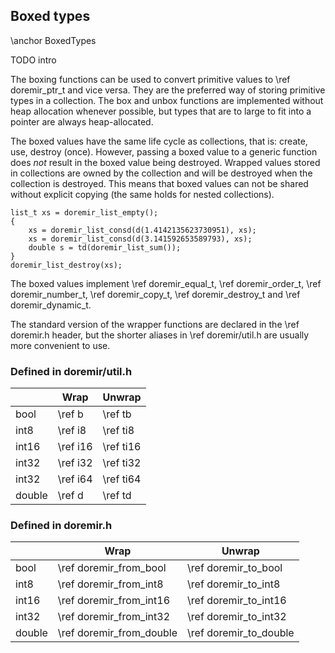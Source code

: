 
## Boxed types

\anchor BoxedTypes

TODO intro

The boxing functions can be used to convert primitive values to \ref doremir_ptr_t and vice versa. 
They are the preferred way of storing primitive types in a collection. The box and unbox functions
are implemented without heap allocation whenever possible, but types that are to large to fit into a 
pointer are always heap-allocated.

The boxed values have the same life cycle as collections, that is: create, use, destroy (once).
However, passing a boxed value to a generic function does *not* result in the boxed value being
destroyed. Wrapped values stored in collections are owned by the collection and will be destroyed
when the collection is destroyed. This means that boxed values can not be shared without explicit
copying (the same holds for nested collections).

~~~~~~~~~~~~~~~~~~~~~~~~~~~~~~~~~~~~~~~~~~~~~~~~~~~~~~~~~~~~
list_t xs = doremir_list_empty();
{
    xs = doremir_list_consd(d(1.4142135623730951), xs);
    xs = doremir_list_consd(d(3.141592653589793), xs);
    double s = td(doremir_list_sum());
}
doremir_list_destroy(xs);
~~~~~~~~~~~~~~~~~~~~~~~~~~~~~~~~~~~~~~~~~~~~~~~~~~~~~~~~~~~~

The boxed values implement \ref doremir_equal_t, \ref doremir_order_t, \ref doremir_number_t, \ref
doremir_copy_t, \ref doremir_destroy_t and \ref doremir_dynamic_t.

The standard version of the wrapper functions are declared in the \ref doremir.h header, but the shorter
aliases in \ref doremir/util.h are usually more convenient to use.

### Defined in doremir/util.h

|        | Wrap           | Unwrap         
|--------|----------------| -------------------
| bool   | \ref b         | \ref tb        
| int8   | \ref i8        | \ref ti8       
| int16  | \ref i16       | \ref ti16      
| int32  | \ref i32       | \ref ti32      
| int32  | \ref i64       | \ref ti64      
| double | \ref d         | \ref td        

### Defined in doremir.h

|        | Wrap                     | Unwrap                  
|--------|--------------------------| ------------------------
| bool   | \ref doremir_from_bool   | \ref doremir_to_bool    
| int8   | \ref doremir_from_int8   | \ref doremir_to_int8    
| int16  | \ref doremir_from_int16  | \ref doremir_to_int16   
| int32  | \ref doremir_from_int32  | \ref doremir_to_int32   
| double | \ref doremir_from_double | \ref doremir_to_double  

